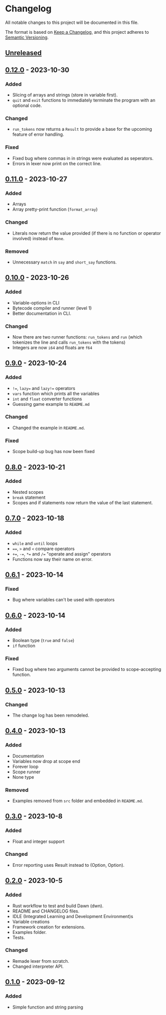 # Changelog

All notable changes to this project will be documented in this file.

The format is based on [Keep a Changelog](https://keepachangelog.com/en/1.0.0/),
and this project adheres to [Semantic Versioning](https://semver.org/spec/v2.0.0.html).

## [Unreleased]

## [0.12.0] - 2023-10-30

### Added

- Slicing of arrays and strings (store in variable first).
- `quit` and `exit` functions to immediately terminate the program with an optional code.

### Changed

- `run_tokens` now returns a `Result` to provide a base for the upcoming feature of error handling.

### Fixed

- Fixed bug where commas in in strings were evaluated as seperators.
- Errors in lexer now print on the correct line.

## [0.11.0] - 2023-10-27

### Added

- Arrays
- Array pretty-print function (`format_array`)

### Changed

- Literals now return the value provided (if there is no function or operator involved) instead of `None`.

### Removed

- Unnecessary `match` in `say` and `short_say` functions.

## [0.10.0] - 2023-10-26

### Added

- Variable-options in CLI
- Bytecode compiler and runner (level 1)
- Better documentation in CLI.

### Changed

- Now there are two runner functions: `run_tokens` and `run` (which tokenizes the line and calls `run_tokens` with the tokens)
- Integers are now `i64` and floats are `f64`

## [0.9.0] - 2023-10-24

### Added

- `!=`, `lazy=` and `lazy!=` operators
- `vars` function which prints all the variables
- `int` and `float` converter functions
- Guessing game example to `README.md`

### Changed

- Changed the example in `README.md`.

### Fixed

- Scope build-up bug has now been fixed

## [0.8.0] - 2023-10-21

### Added

- Nested scopes
- `break` statement
- Scopes and if statements now return the value of the last statement.

## [0.7.0] - 2023-10-18

### Added

- `while` and `until` loops
- `==`, `>` and `<` compare operators
- `+=`, `-=`, `*=` and `/=` "operate and assign" operators
- Functions now say their name on error.

## [0.6.1] - 2023-10-14

### Fixed

- Bug where variables can't be used with operators

## [0.6.0] - 2023-10-14

### Added

- Boolean type (`true` and `false`)
- `if` function

### Fixed

- Fixed bug where two arguments cannot be provided to scope-accepting function.

## [0.5.0] - 2023-10-13

### Changed

- The change log has been remodeled.

## [0.4.0] - 2023-10-13

### Added

- Documentation
- Variables now drop at scope end
- Forever loop
- Scope runner
- None type

### Removed

- Examples removed from `src` folder and embedded in `README.md`.

## [0.3.0] - 2023-10-8

### Added

- Float and integer support

### Changed

- Error reporting uses Result instead to (Option, Option).

## [0.2.0] - 2023-10-5

### Added

- Rust workflow to test and build Dawn (dwn).
- README and CHANGELOG files.
- IDLE (Integrated Learning and Development Environment)s
- Variable creations
- Framework creation for extensions.
- Examples folder.
- Tests.

### Changed

- Remade lexer from scratch.
- Changed interpreter API.

## [0.1.0] - 2023-09-12

### Added

- Simple function and string parsing

[unreleased]: https://github.com/ArnabRollin/dwn/compare/v0.12.0...HEAD

[0.12.0]: https://github.com/ArnabRollin/dwn/compare/v0.11.0...v0.12.0

[0.11.0]: https://github.com/ArnabRollin/dwn/compare/v0.10.0...v0.11.0

[0.10.0]: https://github.com/ArnabRollin/dwn/compare/v0.9.0...v0.10.0

[0.9.0]: https://github.com/ArnabRollin/dwn/compare/v0.8.0...v0.9.0

[0.8.0]: https://github.com/ArnabRollin/dwn/compare/v0.7.0...v0.8.0

[0.7.0]: https://github.com/ArnabRollin/dwn/compare/v0.6.1...v0.7.0

[0.6.1]: https://github.com/ArnabRollin/dwn/compare/v0.6.0...v0.6.1

[0.6.0]: https://github.com/ArnabRollin/dwn/compare/v0.5.0...v0.6.0

[0.5.0]: https://github.com/ArnabRollin/dwn/compare/v0.4.0...v0.5.0

[0.4.0]: https://github.com/ArnabRollin/dwn/compare/v0.3.0...v0.4.0

[0.3.0]: https://github.com/ArnabRollin/dwn/compare/v0.2.0...v0.3.0

[0.2.0]: https://github.com/ArnabRollin/dwn/compare/v0.1.0..v0.2.0

[0.1.0]: https://github.com/ArnabRollin/dwn/releases/tag/v0.1.0
